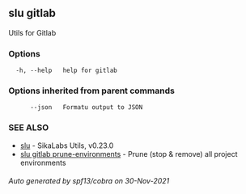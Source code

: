 ## slu gitlab

Utils for Gitlab

### Options

```
  -h, --help   help for gitlab
```

### Options inherited from parent commands

```
      --json   Formatu output to JSON
```

### SEE ALSO

* [slu](slu.md)	 - SikaLabs Utils, v0.23.0
* [slu gitlab prune-environments](slu_gitlab_prune-environments.md)	 - Prune (stop & remove) all project environments

###### Auto generated by spf13/cobra on 30-Nov-2021
